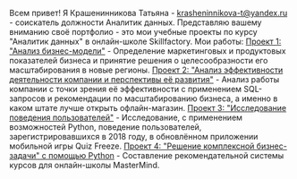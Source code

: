 Всем привет! Я Крашенинникова Татьяна - krasheninnikova-t@yandex.ru - соискатель должности Аналитик данных.
Представляю вашему вниманию своё портфолио - это мои учебные проекты по курсу "Аналитик данных" в онлайн-школе Skillfactory.
Мои работы:
[Проект 1: "Анализ бизнес-модели"](https://docs.google.com/spreadsheets/d/1fmrAOlRBAUPheF9AGJLvZrfcrC6Vp0j6eCzhDz9ntko/edit?usp=drive_link) - Определение маркетинговых и продуктовых показателей бизнеса и принятие решения о целесообразности его масштабирования в новые регионы.
[Проект 2: "Анализ эффективности деятельности компании и перспективы её развития"](https://docs.google.com/document/d/1jmBW3yexTnwT7KtnTbHjFEWhD8O_jiIMagNYfIYTn7I/edit?usp=drive_link) - Анализ работы компании с точки зрения её эффективности с применением SQL-запросов и рекомендации по масштабированию бизнеса, а именно в каком штате лучше открыть офлайн-магазин.
[Проект 3: "Исследование поведения пользователей"](https://drive.google.com/file/d/1h8b7I2tORDMVt_RF2MJOiWBnGAzyCbKR/view?usp=sharing) - Исследование, с применением возможностей Python, поведение пользователей, зарегистрировавшихся в 2018 году, в обновлённом приложении мобильной игры Quiz Freeze.
[Проект 4: "Решение комплексной бизнес-задачи" с помощью Python](https://drive.google.com/file/d/1KgyRJ6vozyRzByvP_Ze0ZWs64L1KpAZt/view?usp=sharing) - Составление рекомендательной системы курсов для онлайн-школы MasterMind.

